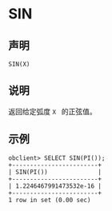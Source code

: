 SIN
========================



声明
-----------------------

```unknow
SIN(X)
```



说明
-----------------------

返回给定弧度 `X ` 的正弦值。

示例
-----------------------

```unknow
obclient> SELECT SIN(PI());
+------------------------+
| SIN(PI())              |
+------------------------+
| 1.2246467991473532e-16 |
+------------------------+
1 row in set (0.00 sec)
```

